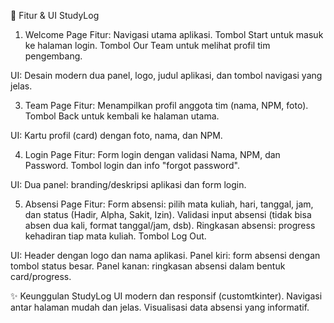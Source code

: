 
📱 Fitur & UI StudyLog
1. Welcome Page
Fitur:
Navigasi utama aplikasi.
Tombol Start untuk masuk ke halaman login.
Tombol Our Team untuk melihat profil tim pengembang.

UI:
Desain modern dua panel, logo, judul aplikasi, dan tombol navigasi yang jelas.

3. Team Page
Fitur:
Menampilkan profil anggota tim (nama, NPM, foto).
Tombol Back untuk kembali ke halaman utama.

UI:
Kartu profil (card) dengan foto, nama, dan NPM.

4. Login Page
Fitur:
Form login dengan validasi Nama, NPM, dan Password.
Tombol login dan info "forgot password".

UI:
Dua panel: branding/deskripsi aplikasi dan form login.

5. Absensi Page
Fitur:
Form absensi: pilih mata kuliah, hari, tanggal, jam, dan status (Hadir, Alpha, Sakit, Izin).
Validasi input absensi (tidak bisa absen dua kali, format tanggal/jam, dsb).
Ringkasan absensi: progress kehadiran tiap mata kuliah.
Tombol Log Out.

UI:
Header dengan logo dan nama aplikasi.
Panel kiri: form absensi dengan tombol status besar.
Panel kanan: ringkasan absensi dalam bentuk card/progress.

✨ Keunggulan StudyLog
UI modern dan responsif (customtkinter).
Navigasi antar halaman mudah dan jelas.
Visualisasi data absensi yang informatif.
